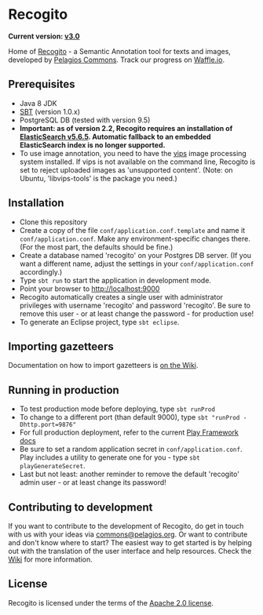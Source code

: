 # Recogito

__Current version: [v3.0](https://github.com/pelagios/recogito2/releases/tag/v3.0)__

Home of [Recogito](http://recogito.pelagios.org) - a Semantic Annotation tool for texts and
images, developed by [Pelagios Commons](http://commons.pelagios.org). Track our progress on
[Waffle.io](http://waffle.io/pelagios/recogito2).

## Prerequisites

* Java 8 JDK
* [SBT](http://www.scala-sbt.org/) (version 1.0.x)
* PostgreSQL DB (tested with version 9.5)
* __Important: as of version 2.2, Recogito requires an installation of
  [ElasticSearch v5.6.5](https://www.elastic.co/downloads/past-releases/elasticsearch-5-6-5).
  Automatic fallback to an embedded ElasticSearch index is no longer supported.__
* To use image annotation, you need to have the [vips](http://www.vips.ecs.soton.ac.uk/) image
  processing system installed. If vips is not available on the command line, Recogito is set to
  reject uploaded images as 'unsupported content'. (Note: on Ubuntu, 'libvips-tools' is the
  package you need.)

## Installation

* Clone this repository
* Create a copy of the file `conf/application.conf.template` and name it `conf/application.conf`.
  Make any environment-specific changes there. (For the most part, the defaults should be fine.)
* Create a database named 'recogito' on your Postgres DB server. (If you want a different name, adjust
  the settings in your `conf/application.conf` accordingly.)
* Type `sbt run` to start the application in development mode.
* Point your browser to [http://localhost:9000](http://localhost:9000)
* Recogito automatically creates a single user with administrator privileges with username
  'recogito' and password 'recogito'. Be sure to remove this user - or at least change the
  password - for production use!
* To generate an Eclipse project, type `sbt eclipse`.

## Importing gazetteers

Documentation on how to import gazetteers is [on the Wiki](https://github.com/pelagios/recogito2/wiki/Importing-Gazetteers).

## Running in production

* To test production mode before deploying, type `sbt runProd`
* To change to a different port (than default 9000), type `sbt "runProd -Dhttp.port=9876"`
* For full production deployment, refer to the current [Play Framework
  docs](https://www.playframework.com/documentation/2.6.x/Production)
* Be sure to set a random application secret in `conf/application.conf`. Play includes a utility
  to generate one for you - type `sbt playGenerateSecret`.
* Last but not least: another reminder to remove the default 'recogito' admin user - or at least
  change its password!

## Contributing to development

If you want to contribute to the development of Recogito, do get in touch with us with your ideas
via [commons@pelagios.org](mailto:commons@pelagios.org). Or want to contribute and don't know where
to start? The easiest way to get started is by helping out with the translation of the user interface
and help resources. Check the
[Wiki](https://github.com/pelagios/recogito2/wiki/User-Interface-Translation:-Contributors'-Guide)
for more information.

## License

Recogito is licensed under the terms of the
[Apache 2.0 license](https://github.com/pelagios/recogito2/blob/master/LICENSE).
